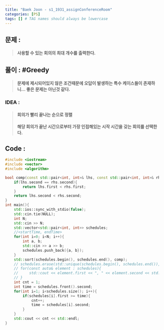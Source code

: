 ```yaml
---
title: "Baek Joon - s1_1931_assignConferenceRoom"
categories: [PS]
tags: [] # TAG names should always be lowercase
---
```

## 문제 : 
> #### 사용할 수 있는 회의의 최대 개수를 출력한다.

## 풀이 : #Greedy
> #### 문제에 제시되어있지 않은 조건때문에 오답이 발생하는 특수 케이스들이 존재하니... 좋은 문제는 아닌것 같다.

### IDEA :
> #### 회의가 빨리 끝나는 순으로 정렬
> #### 해당 회의가 끝난 시간으로부터 가장 인접해있는 시작 시간을 갖는 회의를 선택한다.

## Code :
```cpp
#include <iostream>
#include <vector>
#include <algorithm>

bool comp(const std::pair<int, int>& lhs, const std::pair<int, int>& rhs){
    if(lhs.second == rhs.second){
        return lhs.first < rhs.first;
    }
    return lhs.second < rhs.second;
}
int main(){
    std::ios::sync_with_stdio(false);
    std::cin.tie(NULL);
    int N;
    std::cin >> N;
    std::vector<std::pair<int, int>> schedules;
    //<startTime, endTime>
    for(int i=0; i<N; i++){
        int a, b;
        std::cin >> a >> b;
        schedules.push_back({a, b});
    }
    std::sort(schedules.begin(), schedules.end(), comp);
    // schedules.erase(std::unique(schedules.begin(), schedules.end()), schedules.end());
    // for(const auto& element : schedules){
    //     std::cout << element.first << ", " << element.second << std::endl;
    // }
    int cnt = 1;
    int time = schedules.front().second;
    for(int i=1; i<schedules.size(); i++){
        if(schedules[i].first >= time){
            cnt++;
            time = schedules[i].second;
        }
    }
    std::cout << cnt << std::endl;
}
```

